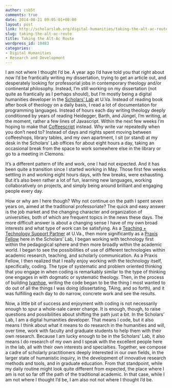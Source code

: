 ```yaml
---
author: csb5t
comments: true
date: 2014-08-21 09:05:01+00:00
layout: post
link: http://scholarslab.org/digital-humanities/taking-the-alt-ac-route/
slug: taking-the-alt-ac-route
title: Taking the Alt-Ac Route
wordpress_id: 10483
categories:
- Digital Humanities
- Research and Development
---
```


I am not where I thought I’d be. A year ago I’d have told you that right about now I’d be frantically writing my dissertation, trying to get an article out, and desperately looking for professorial jobs in contemporary theology and/or continental philosophy. Instead, I’m still working on my dissertation (not quite as frantically as I perhaps should), but I’m mostly being a digital humanities developer in the [Scholars’ Lab](https://www.scholarslab.org/) at U.Va. Instead of reading book after book of theology on a daily basis, I read a lot of documentation for programming languages. Instead of hours each day writing theology deeply conditioned by years of reading Heidegger, Barth, and Jüngel, I’m writing, at the moment, rather a few lines of Javascript. Within the next few weeks I’m hoping to make that [Coffeescript](http://coffeescript.org/) instead. Why write var repeatedly when you don’t need to? Instead of days and nights spent moving between coffeeshops, library tables, and my own apartment, I sit (or stand) at my desk in the Scholars’ Lab offices for about eight hours a day, taking an occasional break from the space to work somewhere else in the library or go to a meeting in Clemons.

It’s a different pattern of life and work, one I had not expected. And it has been quite a transition since I started working in May. Those first few weeks settling in and working eight hours days, with few breaks, were exhausting. But it’s also been rather a lot of fun, learning new languages, working collaboratively on projects, and simply being around brilliant and engaging people every day.

How or why am I here though? Why not continue on the path I spent seven years on, aimed at the traditional professoriate? The quick and easy answer is the job market and the changing character and organization of universities, both of which are frequent topics in the news these days. The more difficult answer is about a changing sense I have of my own broad interests and what type of work can be satisfying. As a [Teaching + Technology Support Partner](http://tti.virginia.edu/ttsp/) at U.Va., then more significantly as a [Praxis Fellow](http://praxis.scholarslab.org/) here in the Scholars’ Lab, I began working with technology first within the pedagogical sphere and then more broadly within the academic world. I began to see the possibilities of use of different technologies within academic research, teaching, and scholarly communication. As a Praxis Fellow, I then realized that I really enjoy working with the technology itself, specifically, coding. The type of systematic and problem oriented thinking that you engage in when coding is remarkably similar to the type of thinking one engages in with dogmatic or systematic theology. Then, in the process of building [Ivanhoe](http://ivanhoe.scholarslab.org/), writing the code began to be the thing I most wanted to do out of all the things I was doing (dissertating, TAing, and so forth), and it was fulfilling each day to do narrow, concrete work and see the results.

Now, a little bit of success and enjoyment with coding is not necessarily enough to spur a whole-sale career change. It is enough, though, to raise questions and possibilities about shifting the path just a bit. In the Scholars’ Lab, I am a digital humanities developer. That means I code, but it also means I think about what it means to do research in the humanities and will, over time, work with faculty and graduate students to help them with their own research. Because I am lucky enough to be in the Scholars’ Lab, it also means I do research of my own and I speak with the excellent people here in the lab, all with their own interests and specialties. Together, we compose a cadre of scholarly practitioners deeply interested in our own fields, in the larger state of humanistic inquiry, in the development of innovative research methods and tools, and in graduate education. From that standpoint, while my daily routine might look quite different from expected, the place where I am is not so far off the path of the traditional academic. In that case, while I am not where I thought I’d be, I am also not not where I thought I’d be.
